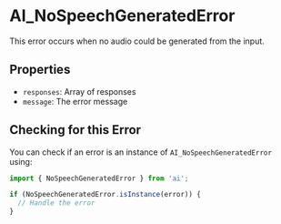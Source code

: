 # AI_NoSpeechGeneratedError

This error occurs when no audio could be generated from the input.

## Properties

- `responses`: Array of responses
- `message`: The error message

## Checking for this Error

You can check if an error is an instance of `AI_NoSpeechGeneratedError` using:

```typescript
import { NoSpeechGeneratedError } from 'ai';

if (NoSpeechGeneratedError.isInstance(error)) {
  // Handle the error
}
```
